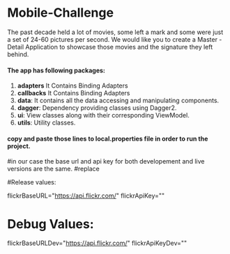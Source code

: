 # Mobile-Challenge

The past decade held a lot of movies, some left a mark and some were just a set of 24-60
pictures per second. We would like you to create a Master - Detail Application to showcase
those movies and the signature they left behind.


#### The app has following packages:
1. **adapters** It Contains Binding Adapters
2. **callbacks** It Contains Binding Adapters
3. **data**: It contains all the data accessing and manipulating components.
4. **dagger**: Dependency providing classes using Dagger2.
5. **ui**: View classes along with their corresponding ViewModel.
6. **utils**: Utility classes.

#### copy and paste those lines to local.properties file in order to run the project.
#in our case the base url and api key for both developement and live versions are the same.
#replace 

#Release values:

flickrBaseURL="https://api.flickr.com/"
flickrApiKey="<Flicker api key>"
  
# Debug Values:
  
flickrBaseURLDev="https://api.flickr.com/"
flickrApiKeyDev="<Flicker api key>"
